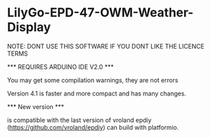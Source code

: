 # LilyGo-EPD-47-OWM-Weather-Display

NOTE: DONT USE THIS SOFTWARE IF YOU DONT LIKE THE LICENCE TERMS

*** REQUIRES ARDUINO IDE V2.0 ***


You may get some compilation warnings, they are not errors

Version 4.1 is faster and more compact and has many changes.

*** New version  ***

is compatible with the last version of vroland epdiy (https://github.com/vroland/epdiy) 
can build with platformio.

